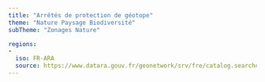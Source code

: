 ```yaml
---
title: "Arrêtés de protection de géotope"
theme: "Nature Paysage Biodiversité"
subTheme: "Zonages Nature"

regions:
-
  iso: FR-ARA
  source: https://www.datara.gouv.fr/geonetwork/srv/fre/catalog.search#/search?resultType=details&sortBy=relevance&from=1&to=20&fast=index&_content_type=json&any=Arrêtés de protection de géotope
---
```

